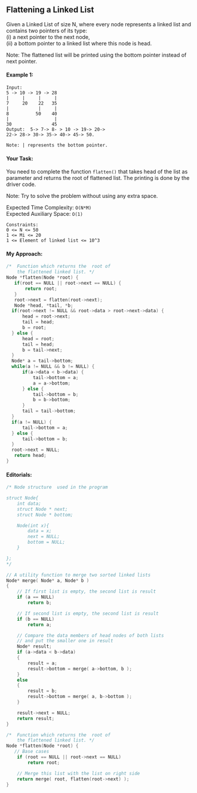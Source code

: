 ## Flattening a Linked List

Given a Linked List of size N, where every node represents a linked list and contains two pointers of its type:  
(i) a next pointer to the next node,  
(ii) a bottom pointer to a linked list where this node is head.

Note: The flattened list will be printed using the bottom pointer instead of next pointer.

#### Example 1:

```
Input:
5 -> 10 -> 19 -> 28
|     |     |     |
7     20    22   35
|           |     |
8          50    40
|                 |
30               45
Output:  5-> 7-> 8- > 10 -> 19-> 20->
22-> 28-> 30-> 35-> 40-> 45-> 50.

Note: | represents the bottom pointer.
```

#### Your Task:

You need to complete the function `flatten()` that takes head of the list as parameter and returns the root of flattened list. The printing is done by the driver code.

Note: Try to solve the problem without using any extra space.

Expected Time Complexity: `O(N*M)`  
Expected Auxiliary Space: `O(1)`

```
Constraints:
0 <= N <= 50
1 <= Mi <= 20
1 <= Element of linked list <= 10^3
```

#### My Approach:

```c++
/*  Function which returns the  root of
    the flattened linked list. */
Node *flatten(Node *root) {
   if(root == NULL || root->next == NULL) {
       return root;
   }
   root->next = flatten(root->next);
   Node *head, *tail, *b;
  if(root->next != NULL && root->data > root->next->data) {
      head = root->next;
      tail = head;
      b = root;
  } else {
      head = root;
      tail = head;
      b = tail->next;
  }
  Node* a = tail->bottom;
  while(a != NULL && b != NULL) {
      if(a->data < b->data) {
          tail->bottom = a;
          a = a->bottom;
      } else {
          tail->bottom = b;
          b = b->bottom;
      }
      tail = tail->bottom;
  }
  if(a != NULL) {
      tail->bottom = a;
  } else {
      tail->bottom = b;
  }
  root->next = NULL;
   return head;
}
```

#### Editorials:

```c++
/* Node structure  used in the program

struct Node{
	int data;
	struct Node * next;
	struct Node * bottom;

	Node(int x){
	    data = x;
	    next = NULL;
	    bottom = NULL;
	}

};
*/

// A utility function to merge two sorted linked lists
Node* merge( Node* a, Node* b )
{
    // If first list is empty, the second list is result
    if (a == NULL)
        return b;

    // If second list is empty, the second list is result
    if (b == NULL)
        return a;

    // Compare the data members of head nodes of both lists
    // and put the smaller one in result
    Node* result;
    if (a->data < b->data)
    {
        result = a;
        result->bottom = merge( a->bottom, b );
    }
    else
    {
        result = b;
        result->bottom = merge( a, b->bottom );
    }

    result->next = NULL;
    return result;
}

/*  Function which returns the  root of
    the flattened linked list. */
Node *flatten(Node *root) {
   // Base cases
    if (root == NULL || root->next == NULL)
        return root;

    // Merge this list with the list on right side
    return merge( root, flatten(root->next) );
}
```
